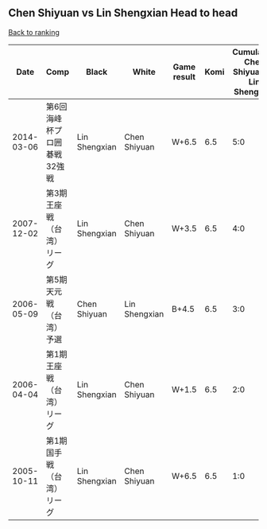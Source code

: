 ## Chen Shiyuan vs Lin Shengxian Head to head

[Back to ranking](../../index.md)




| **Date** | **Comp** | **Black** | **White** | **Game result** | **Komi** | **Cumulative Chen Shiyuan vs Lin Shengxian** | **Chen Shiyuan streak** | **Lin Shengxian streak** | 
| --- | --- | --- | --- | --- | --- | --- | --- | --- |
| 2014-03-06 | 第6回海峰杯プロ囲碁戦32強戦 | Lin Shengxian | Chen Shiyuan | W+6.5 | 6.5 | 5:0 | 5 | 0 | 
| 2007-12-02 | 第3期王座戦（台湾）リーグ | Lin Shengxian | Chen Shiyuan | W+3.5 | 6.5 | 4:0 | 4 | 0 | 
| 2006-05-09 | 第5期天元戦（台湾）予選 | Chen Shiyuan | Lin Shengxian | B+4.5 | 6.5 | 3:0 | 3 | 0 | 
| 2006-04-04 | 第1期王座戦（台湾）リーグ | Lin Shengxian | Chen Shiyuan | W+1.5 | 6.5 | 2:0 | 2 | 0 | 
| 2005-10-11 | 第1期国手戦（台湾）リーグ | Lin Shengxian | Chen Shiyuan | W+6.5 | 6.5 | 1:0 | 1 | 0 |




